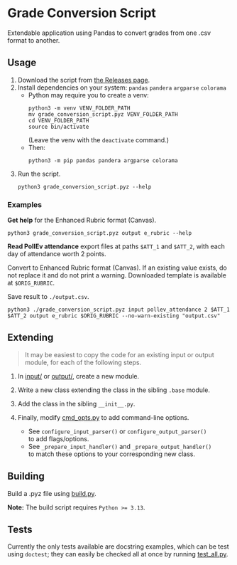 # Grade Conversion Script

Extendable application using Pandas
to convert grades from one .csv format to another.

## Usage

1. Download the script from [the Releases page](https://github.com/jeffreyalanwang/grade_conversion_script/releases/).
1. Install dependencies on your system: `pandas` `pandera` `argparse` `colorama`
   * Python may require you to create a venv:
     ```console
     python3 -m venv VENV_FOLDER_PATH
     mv grade_conversion_script.pyz VENV_FOLDER_PATH
     cd VENV_FOLDER_PATH
     source bin/activate
     ```
     (Leave the venv with the `deactivate` command.)
   * Then:
     ```console
     python3 -m pip pandas pandera argparse colorama
     ```
1. Run the script.
   ```console
   python3 grade_conversion_script.pyz --help
   ```

### Examples

**Get help** for the Enhanced Rubric format (Canvas).
```console
python3 grade_conversion_script.pyz output e_rubric --help
```

**Read PollEv attendance** export files at paths `$ATT_1` and `$ATT_2`, with each day of attendance worth 2 points.

Convert to Enhanced Rubric format (Canvas). If an existing value exists, do not replace it and do not print a warning. Downloaded template is available at `$ORIG_RUBRIC`.

Save result to `./output.csv`.

```console
python3 ./grade_conversion_script.pyz input pollev_attendance 2 $ATT_1 $ATT_2 output e_rubric $ORIG_RUBRIC --no-warn-existing "output.csv"
```

## Extending

> It may be easiest to copy the code for an existing input or output module, for each of the following steps.

1. In [input/](/input/) or [output/](/output/), create a new module.

2. Write a new class extending the class in the sibling `.base` module.

3. Add the class in the sibling `__init__.py`.

4. Finally, modify [cmd_opts.py](/cmd_opts.py) to add command-line options.
    * See `configure_input_parser()` or `configure_output_parser()` \
      to add flags/options.
    * See `_prepare_input_handler()` and `_prepare_output_handler()` \
      to match these options to your corresponding new class.

## Building

Build a .pyz file using [build.py](/build.py).

**Note:** The build script requires `Python >= 3.13`.

## Tests

Currently the only tests available are docstring examples, which can be test using `doctest`;
they can easily be checked all at once by running [test_all.py](/test_all.py).
